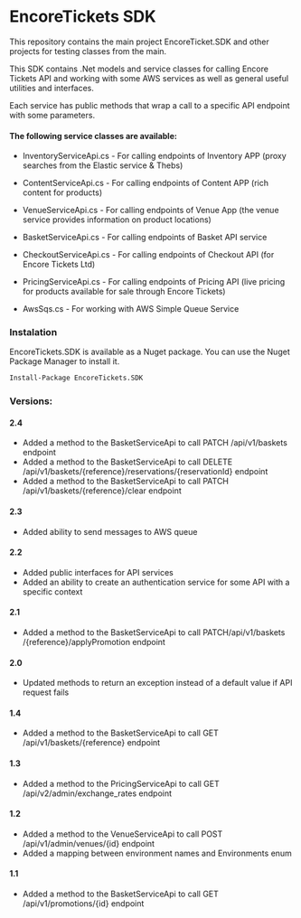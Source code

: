 # EncoreTickets SDK

This repository contains the main project EncoreTicket.SDK and other projects for testing classes from the main.

This SDK contains .Net models and service classes for calling Encore Tickets API and working with some AWS services as well as general useful utilities and interfaces.

Each service has public methods that wrap a call to a specific API endpoint with some parameters.

#### The following service classes are available:

- InventoryServiceApi.cs - For calling endpoints of Inventory APP (proxy searches from the Elastic service & Thebs)

- ContentServiceApi.cs - For calling endpoints of Content APP (rich content for products)

- VenueServiceApi.cs - For calling endpoints of Venue App (the venue service provides information on product locations)

- BasketServiceApi.cs - For calling endpoints of Basket API service

- CheckoutServiceApi.cs - For calling endpoints of Checkout API (for Encore Tickets Ltd)

- PricingServiceApi.cs - For calling endpoints of Pricing API (live pricing for products available for sale through Encore Tickets)

- AwsSqs.cs - For working with AWS Simple Queue Service

### Instalation

EncoreTickets.SDK is available as a Nuget package. You can use the Nuget Package Manager to install it.

```sh
Install-Package EncoreTickets.SDK
```

### Versions:

#### 2.4
- Added a method to the BasketServiceApi to call PATCH /api/v1/baskets endpoint
- Added a method to the BasketServiceApi to call DELETE /api/v1/baskets/{reference}/reservations/{reservationId} endpoint
- Added a method to the BasketServiceApi to call PATCH /api/v1/baskets/{reference}/clear endpoint

#### 2.3
- Added ability to send messages to AWS queue

#### 2.2
- Added public interfaces for API services
- Added an ability to create an authentication service for some API with a specific context

#### 2.1
- Added a method to the BasketServiceApi to call PATCH ​/api​/v1​/baskets​/{reference}​/applyPromotion endpoint

#### 2.0
- Updated methods to return an exception instead of a default value if API request fails

#### 1.4
- Added a method to the BasketServiceApi to call GET /api/v1/baskets/{reference} endpoint

#### 1.3
- Added a method to the PricingServiceApi to call GET /api/v2/admin/exchange_rates endpoint

#### 1.2
- Added a method to the VenueServiceApi to call POST /api/v1/admin/venues/{id} endpoint
- Added a mapping between environment names and Environments enum

#### 1.1
- Added a method to the BasketServiceApi to call GET /api/v1/promotions/{id} endpoint
